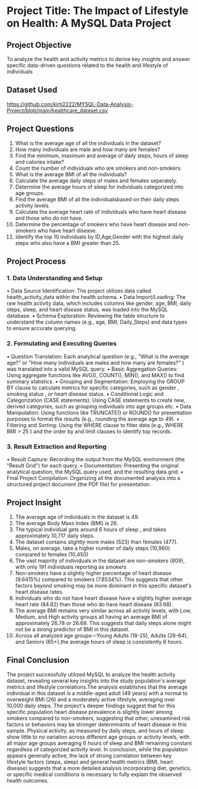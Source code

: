 # Project Title: The Impact of Lifestyle on Health: A MySQL Data Project
## Project Objective
To analyze the health and activity metrics to derive key insights and answer specific data-driven questions related to the health and lifestyle of individuals
## Dataset Used
https://github.com/kirti2222/MYSQL-Data-Analysis-Project/blob/main/healthcare_dataset.csv
## Project Questions
1. What is the average age of all the individuals in the dataset?
2. How many individuals are male and how many are females?
3. Find the minimum, maximum and average of daily steps, hours of sleep and calories intake?
4. Count the number of individuals who are smokers and non-smokers.
5. What is the average BMI of all the individuals?
6. Calculate the average daily steps of males and females seperately.
7. Determine the average hours of sleep for individuals categorized into age groups.
8. Find the average BMI of all the individualsbased on their daily steps activity levels.
9. Calculate the average heart rate of individuals who have heart disease and those who do not have.
10. Determine the percentage of smokers who have heart disease and non-smokers who have heart disease.
11. Identify the top 10 individuals by ID,Age,Gender with the highest daily steps who also have a BMI greater than 25.
## Project Process
### 1. Data Understanding and Setup 
•	Data Source Identification: The project utilizes data called health_activity_data within the health schema.
•	Data Import/Loading: The raw health activity data, which includes columns like gender, age, BMI, daily steps, sleep, and heart disease status, was loaded into the MySQL database.
•	Schema Exploration: Reviewing the table structure to understand the column names (e.g., age, BMI, Daily_Steps) and data types to ensure accurate querying.
### 2. Formulating and Executing Queries
•	Question Translation: Each analytical question (e.g., "What is the average age?" or "How many individuals are males and how many are females?" ) was translated into a valid MySQL query.
•	Basic Aggregation Queries: Using aggregate functions like AVG(), COUNT(), MIN(), and MAX() to find summary statistics.
•	Grouping and Segmentation: Employing the GROUP BY clause to calculate metrics for specific categories, such as gender , smoking status , or heart disease status.
•	Conditional Logic and Categorization (CASE statements): Using CASE statements to create new, derived categories, such as grouping individuals into age groups etc.
•	Data Manipulation: Using functions like TRUNCATE() or ROUND() for presentation purposes to format the results (e.g., rounding the average age to 49).
•	Filtering and Sorting: Using the WHERE clause to filter data (e.g., WHERE BMI > 25 ) and the order by and limit clauses to identify top records.
### 3. Result Extraction and Reporting 
•	Result Capture: Recording the output from the MySQL environment (the "Result Grid") for each query.
•	Documentation: Presenting the original analytical question, the MySQL query used, and the resulting data grid.
•	Final Project Compilation: Organizing all the documented analysis into a structured project document (the PDF file) for presentation.
## Project Insight
1. The average age of individuals in the dataset is 49.
2. The average Body Mass Index (BMI) is 26.
3. The typical individual gets around 6 hours of sleep , and takes approximately 10,717 daily steps.
4. The dataset contains slightly more males (523) than females (477).
5. Males, on average, take a higher number of daily steps (10,960) compared to females (10,450)
6. The vast majority of individuals in the dataset are non-smokers (809), with only 191 individuals reporting as smokers
7. Non-smokers have a slightly higher percentage of heart disease (9.6415%) compared to smokers (7.8534%). This suggests that other factors beyond smoking may be more dominant in this specific dataset's heart disease rates.
8. Individuals who do not have heart disease have a slightly higher average heart rate (84.82) than those who do have heart disease (83.68).
9. The average BMI remains very similar across all activity levels, with Low, Medium, and High activity groups all having an average BMI of approximately 26.78 or 26.69. This suggests that daily steps alone might not be a strong predictor of BMI in this dataset.
10. Across all analyzed age groups—Young Adults (18-25), Adults (26-64), and Seniors (65+),the average hours of sleep is consistently 6 hours.
## Final Conclusion
The project successfully utilized MySQL to analyze the health activity dataset, revealing several key insights into the study population's average metrics and lifestyle correlations.The analysis establishes that the average individual in this dataset is a middle-aged adult (49 years) with a normal to overweight BMI (26) and a moderately active lifestyle, averaging over 10,000 daily steps. The project's deeper findings suggest that for this specific population heart disease prevalence is slightly lower among smokers compared to non-smokers, suggesting that other, unexamined risk factors or behaviors may be stronger determinants of heart disease in this sample. Physical activity, as measured by daily steps, and hours of sleep show little to no variation across different age groups or activity levels, with all major age groups averaging 6 hours of sleep and BMI remaining constant regardless of categorized activity level. In conclusion, while the population appears generally active, the lack of strong correlation between key lifestyle factors (steps, sleep) and general health metrics (BMI, heart disease) suggests that a more detailed analysis incorporating diet, genetics, or specific medical conditions is necessary to fully explain the observed health outcomes.







